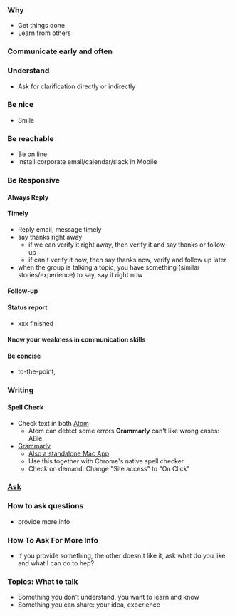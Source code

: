 ### Why
- Get things done
- Learn from others

### Communicate early and often

### Understand
- Ask for clarification directly or indirectly

### Be nice
- Smile

### Be reachable
- Be on line
- Install corporate email/calendar/slack in Mobile

### Be Responsive
#### Always Reply
#### Timely
- Reply email, message timely
- say thanks right away
    - if we can verify it right away, then verify it and say thanks or follow-up
    - if can't verify it now, then say thanks now, verify and follow up later
- when the group is talking a topic, you have something (similar stories/experience) to say, say it right now

#### Follow-up
#### Status report
- xxx finished

#### Know your weakness in communication skills

#### Be concise
- to-the-point,

### Writing
#### Spell Check
- Check text in both [Atom](http://massivetechinterview.blogspot.com/2016/01/atom-github-editor.html)
  - Atom can detect some errors **Grammarly** can't like wrong cases: ABle
- [Grammarly](https://chrome.google.com/webstore/detail/grammarly-for-chrome/kbfnbcaeplbcioakkpcpgfkobkghlhen)
    - [Also a standalone Mac App](https://app.grammarly.com/)
    - Use this together with Chrome's native spell checker
    - Check on demand: Change "Site access" to "On Click"

### [Ask](https://medium.com/swlh/my-productivity-life-mega-list-29-strategies-243f1b017600)
<!-- Ask. Ask to create your own options, to uncover solutions, and to learn
An extension of the last point but a whole point on its own. Just ask. Ask for a little extra, ask for an alternative, ask for an exception, ask the dumb question. If you don’t ask, you won’t know and won’t receive -->

### How to ask questions
- provide more info

### How To Ask For More Info
- If you provide something, the other doesn't like it, ask what do you like and what I can do to hep?

### Topics: What to talk
- Something you don't understand, you want to learn and know
- Something you can share: your idea, experience